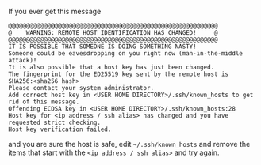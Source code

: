 If you ever get this message
```
@@@@@@@@@@@@@@@@@@@@@@@@@@@@@@@@@@@@@@@@@@@@@@@@@@@@@@@@@@@
@    WARNING: REMOTE HOST IDENTIFICATION HAS CHANGED!     @
@@@@@@@@@@@@@@@@@@@@@@@@@@@@@@@@@@@@@@@@@@@@@@@@@@@@@@@@@@@
IT IS POSSIBLE THAT SOMEONE IS DOING SOMETHING NASTY!
Someone could be eavesdropping on you right now (man-in-the-middle attack)!
It is also possible that a host key has just been changed.
The fingerprint for the ED25519 key sent by the remote host is
SHA256:<sha256 hash>
Please contact your system administrator.
Add correct host key in <USER HOME DIRECTORY>/.ssh/known_hosts to get rid of this message.
Offending ECDSA key in <USER HOME DIRECTORY>/.ssh/known_hosts:28
Host key for <ip address / ssh alias> has changed and you have requested strict checking.
Host key verification failed.
```
and you are sure the host is safe, edit `~/.ssh/known_hosts` and remove the items that start with the `<ip address / ssh alias>` and try again. 

